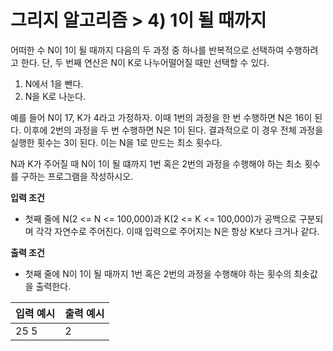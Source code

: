 # 그리지 알고리즘 > 4) 1이 될 때까지 

어떠한 수 N이 1이 될 때까지 다음의 두 과정 중 하나를 반복적으로 선택하여 수행하려고 한다. 단, 두 번째 연산은 N이 K로 나누어떨어질 때만 선택할 수 있다. 

1. N에서 1을 뺀다. 
2. N을 K로 나눈다. 

예를 들어 N이 17, K가 4라고 가정하자. 이때 1번의 과정을 한 번 수행하면 N은 16이 된다. 이후에 2번의 과정을 두 번 수행하면 N은 1이 된다. 결과적으로 이 경우 전체 과정을 실행한 횟수는 3이 된다. 이는 N을 1로 만드는 최소 횟수다. 

N과 K가 주어질 때 N이 1이 될 떄까지 1번 혹은 2번의 과정을 수행해야 하는 최소 횟수를 구하는 프로그램을 작성하시오. 

**입력 조건**
- 첫째 줄에 N(2 <= N <= 100,000)과 K(2 <= K <= 100,000)가 공백으로 구분되며 각각 자연수로 주어진다. 이때 입력으로 주어지는 N은 항상 K보다 크거나 같다. 

**출력 조건**
- 첫째 줄에 N이 1이 될 때까지 1번 혹은 2번의 과정을 수행해야 하는 횟수의 최솟값을 출력한다. 

|입력 예시|출력 예시|
|---|---|
|25 5|2|